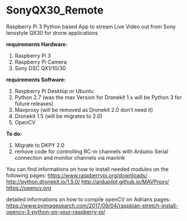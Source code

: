 # SonyQX30_Remote
Raspberry Pi 3 Python based App to stream Live Video out from Sony lensstyle QX30 for drone applications

<b>requirements Hardware:</b>
1. Raspberry Pi 3
2. Raspberry Pi Camera
3. Sony DSC QX1/10/30

<b>requirements Software:</b>
1. Raspberry Pi Desktop or Ubuntu
2. Python 2.7 (was the max Version for Dronekit 1.x will be Python 3 for future releases)
3. Mavproxy (will be removed as Dronekit 2.0 don't need it)
4. Dronekit 1.5 (will be migrates to 2.0)
5. OpenCV

<b>To do:</b>
1. Migrate to DKPY 2.0
2. remove code for controlling RC-in channels with Arduino Serial connection and monitor channels via mavlink

You can find informations on how to install needed modules on the following pages:
https://www.raspberrypi.org/downloads/
http://python.dronekit.io/1.5.0/
http://ardupilot.github.io/MAVProxy/
https://opencv.org

detailed informations on how to compile openCV on Adrians pages:
https://www.pyimagesearch.com/2017/09/04/raspbian-stretch-install-opencv-3-python-on-your-raspberry-pi/

